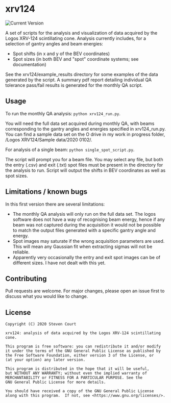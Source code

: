 # xrv124

![Current Version](https://img.shields.io/badge/version-0.1.0-green.svg)

A set of scripts for the analysis and visualization of data acquired by the Logos XRV-124 scintillating cone. Analysis currently includes, for a selection of gantry angles and beam energies:

  * Spot shifts (in x and y of the BEV coordinates)
  * Spot sizes (in both BEV and "spot" coordinate systems; see documentation)  

See the xrv124/example_results directory for some examples of the data generated by the script. 
A summary pdf report detailing individual QA tolerance pass/fail results is generated for the monthly QA script.


## Usage
To run the monthly QA analysis: ```python xrv124_run.py```.  

You will need the full data set acquired during monthly QA, with beams corresponding to the gantry angles and energies specified in xrv124_run.py. You can find a sample data set on the O drive in my work in progress folder, /Logos XRV124/Sample data/2020 0102/.  

For analysis of a single beam: ```python single_spot_script.py```.  

The script will prompt you for a beam file. You may select any file, but both the entry (.csv) and exit (.txt) spot files must be present in the directory
for the analysis to run. Script will output the shifts in BEV coordinates as well as spot sizes.


## Limitations / known bugs
In this first version there are several limitations:

  * The monthly QA analysis will only run on the full data set. The logos software does not have a way of recognising beam energy, hence if any beam was not captured during the acquisition it would not be possible to match the output files generated with a specific gantry angle and energy.
  * Spot images may saturate if the wrong acquisition parameters are used. This will mean any Gaussian fit when extracting sigmas will not be reliable.
  * Apparently very occasionally the entry and exit spot images can be of different sizes. I have not dealt with this yet.

## Contributing
Pull requests are welcome. For major changes, please open an issue first to discuss what you would like to change.


## License
```
Copyright (C) 2020 Steven Court

xrv124: analysis of data acquired by the Logos XRV-124 scintillating cone.

This program is free software: you can redistribute it and/or modify
it under the terms of the GNU General Public License as published by
the Free Software Foundation, either version 3 of the License, or
(at your option) any later version.

This program is distributed in the hope that it will be useful,
but WITHOUT ANY WARRANTY; without even the implied warranty of
MERCHANTABILITY or FITNESS FOR A PARTICULAR PURPOSE. See the
GNU General Public License for more details.

You should have received a copy of the GNU General Public License
along with this program.  If not, see <https://www.gnu.org/licenses/>.
```

